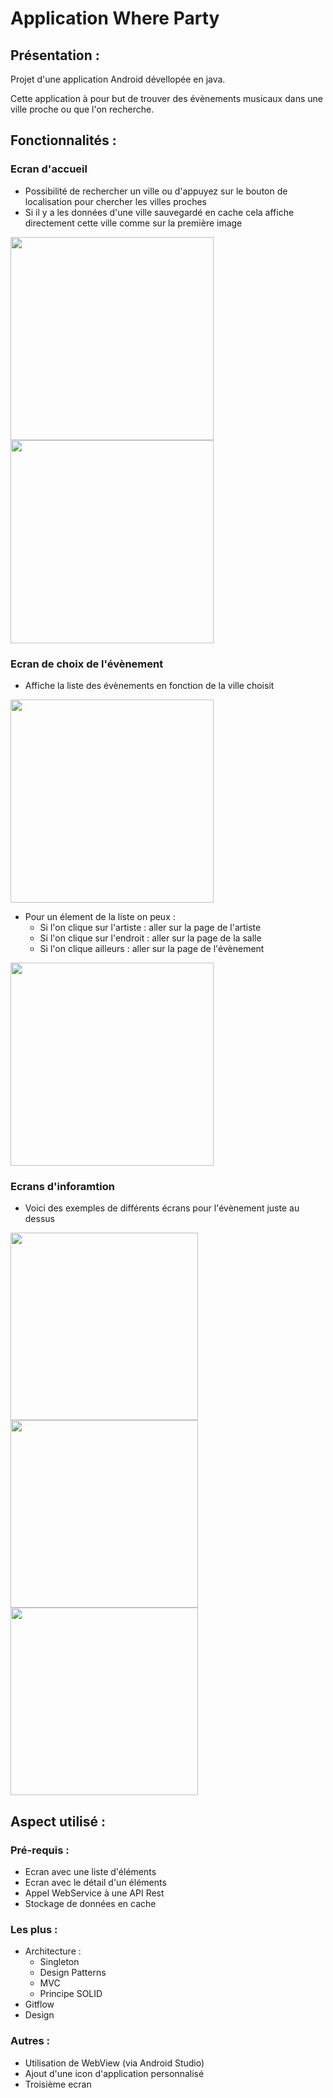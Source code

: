 # Application Where Party

## Présentation :

Projet d'une application Android dévellopée en java.

Cette application à pour but de trouver des évènements musicaux dans une ville proche ou que l'on recherche.

## Fonctionnalités :

### Ecran d'accueil

- Possibilité de rechercher un ville ou d'appuyez sur le bouton de localisation pour chercher les villes proches
- Si il y a les données d'une ville sauvegardé en cache cela affiche directement cette ville comme sur la première image

<img src="readmeImage/Welcome-Cache.png" width= 325> <img src="readmeImage/Welcome-Search.png" width= 325>

### Ecran de choix de l'évènement

- Affiche la liste des évènements en fonction de la ville choisit

<img src="readmeImage/Liste%20des%20evenements.png" width= 325>

- Pour un élement de la liste on peux :
	- Si l'on clique sur l'artiste : aller sur la page de l'artiste
	- Si l'on clique sur l'endroit : aller sur la page de la salle
	- Si l'on clique ailleurs : aller sur la page de l'évènement
	
<img src="readmeImage/Un%20evenement.png" width= 325>

### Ecrans d'inforamtion

- Voici des exemples de différents écrans pour l'évènement juste au dessus

<img src="readmeImage/Evenement%20-%20Artiste.png" width= 300> <img src="readmeImage/Evenement%20-%20Salle.png" width= 300> <img src="readmeImage/Evenement%20-%20Evenement.png" width= 300>

## Aspect utilisé :

### Pré-requis :

- Ecran avec une liste d'éléments
- Ecran avec le détail d'un éléments 
- Appel WebService à une API Rest
- Stockage de données en cache

### Les plus :

- Architecture :
	- Singleton
	- Design Patterns
	- MVC
	- Principe SOLID
- Gitflow
- Design

### Autres :

- Utilisation de WebView (via Android Studio)
- Ajout d'une icon d'application personnalisé
- Troisième ecran

